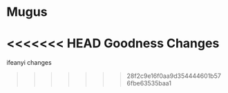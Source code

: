 # Mugus

<<<<<<< HEAD
Goodness Changes
=======
ifeanyi changes
>>>>>>> 28f2c9e16f0aa9d354444601b576fbe63535baa1
